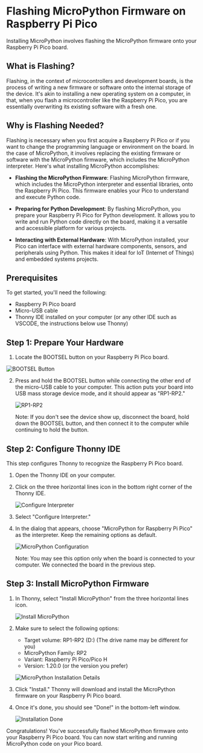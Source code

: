 # Flashing MicroPython Firmware on Raspberry Pi Pico

Installing MicroPython involves flashing the MicroPython firmware onto your Raspberry Pi Pico board.
## What is Flashing?

Flashing, in the context of microcontrollers and development boards, is the process of writing a new firmware or software onto the internal storage of the device. It's akin to installing a new operating system on a computer, in that, when you flash a microcontroller like the Raspberry Pi Pico, you are essentially overwriting its existing software with a fresh one.

## Why is Flashing Needed?

Flashing is necessary when you first acquire a Raspberry Pi Pico or if you want to change the programming language or environment on the board. In the case of MicroPython, it involves replacing the existing firmware or software with the MicroPython firmware, which includes the MicroPython interpreter.
Here's what installing MicroPython accomplishes:

- **Flashing the MicroPython Firmware**: Flashing MicroPython firmware, which includes the MicroPython interpreter and essential libraries, onto the Raspberry Pi Pico. This firmware enables your Pico to understand and execute Python code.

- **Preparing for Python Development**: By flashing MicroPython, you prepare your Raspberry Pi Pico for Python development. It allows you to write and run Python code directly on the board, making it a versatile and accessible platform for various projects.

- **Interacting with External Hardware**: With MicroPython installed, your Pico can interface with external hardware components, sensors, and peripherals using Python. This makes it ideal for IoT (Internet of Things) and embedded systems projects.

## Prerequisites

To get started, you'll need the following:

- Raspberry Pi Pico board
- Micro-USB cable
- Thonny IDE installed on your computer (or any other IDE such as VSCODE, the instructions below use Thonny)

## Step 1: Prepare Your Hardware

1. Locate the BOOTSEL button on your Raspberry Pi Pico board.

![BOOTSEL Button](https://github.com/GHCFW/WorkshopExercise23/blob/main/images/BOOTSEL.jpg)

2. Press and hold the BOOTSEL button while connecting the other end of the micro-USB cable to your computer. This action puts your board into USB mass storage device mode, and it should appear as "RP1-RP2."

   ![RP1-RP2](https://github.com/GHCFW/WorkshopExercise23/blob/main/images/RP1_RP2.jpg)

   Note: If you don't see the device show up, disconnect the board, hold down the BOOTSEL button, and then connect it to the computer while continuing to hold the button.

## Step 2: Configure Thonny IDE

This step configures Thonny to recognize the Raspberry Pi Pico board.

1. Open the Thonny IDE on your computer.

2. Click on the three horizontal lines icon in the bottom right corner of the Thonny IDE.

   ![Configure Interpreter](https://github.com/GHCFW/WorkshopExercise23/blob/main/images/Thonny_Configure_Interpreter.png)

3. Select "Configure Interpreter."

4. In the dialog that appears, choose "MicroPython for Raspberry Pi Pico" as the interpreter. Keep the remaining options as default.

   ![MicroPython Configuration](https://github.com/GHCFW/WorkshopExercise23/blob/main/images/Thonny_MicroPython.jpg)

   Note: You may see this option only when the board is connected to your computer. We connected the board in the previous step.

## Step 3: Install MicroPython Firmware

1. In Thonny, select "Install MicroPython" from the three horizontal lines icon.

   ![Install MicroPython](https://github.com/GHCFW/WorkshopExercise23/blob/main/images/Install_MicroPython.jpg)

2. Make sure to select the following options:
   - Target volume: RP1-RP2 (D:) (The drive name may be different for you)
   - MicroPython Family: RP2
   - Variant: Raspberry Pi Pico/Pico H
   - Version: 1.20.0 (or the version you prefer)

   ![MicroPython Installation Details](https://github.com/GHCFW/WorkshopExercise23/blob/main/images/Install_MicroPython_Details.jpg)

3. Click "Install." Thonny will download and install the MicroPython firmware on your Raspberry Pi Pico board.

4. Once it's done, you should see "Done!" in the bottom-left window.

   ![Installation Done](https://github.com/GHCFW/WorkshopExercise23/blob/main/images/MicroPython_Install_Done.jpg)

Congratulations! You've successfully flashed MicroPython firmware onto your Raspberry Pi Pico board. You can now start writing and running MicroPython code on your Pico board.
